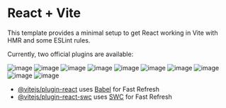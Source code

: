 # React + Vite

This template provides a minimal setup to get React working in Vite with HMR and some ESLint rules.

Currently, two official plugins are available:

![image](https://github.com/Shade78/CarsCatalogReactJS/assets/43784874/0623445f-0d47-453a-abfa-8ee9171d4707)
![image](https://github.com/Shade78/CarsCatalogReactJS/assets/43784874/7327b6d5-1e8d-45b9-81fd-0462acef84af)
![image](https://github.com/Shade78/CarsCatalogReactJS/assets/43784874/dd2f3545-8a97-4f8a-8c53-fd6f77767ef3)
![image](https://github.com/Shade78/CarsCatalogReactJS/assets/43784874/204fa71a-2617-41d5-9456-e4d82fdc83a3)
![image](https://github.com/Shade78/CarsCatalogReactJS/assets/43784874/c1352f4b-78a7-480c-83f1-620e176ca1ab)
![image](https://github.com/Shade78/CarsCatalogReactJS/assets/43784874/e923fdee-13c8-40d4-9f9c-5eb37b33e93e)
![image](https://github.com/Shade78/CarsCatalogReactJS/assets/43784874/45f7c324-b6a1-46de-b6fe-18144bb2f5bd)
![image](https://github.com/Shade78/CarsCatalogReactJS/assets/43784874/7dfbb17d-7c1f-4474-b9d7-4331b389c878)
![image](https://github.com/Shade78/CarsCatalogReactJS/assets/43784874/4047a9a2-2d63-4d3f-84e0-d545ca9e33bf)
![image](https://github.com/Shade78/CarsCatalogReactJS/assets/43784874/d7953efe-274c-474d-a2a7-0b8759f1681c)






- [@vitejs/plugin-react](https://github.com/vitejs/vite-plugin-react/blob/main/packages/plugin-react/README.md) uses [Babel](https://babeljs.io/) for Fast Refresh
- [@vitejs/plugin-react-swc](https://github.com/vitejs/vite-plugin-react-swc) uses [SWC](https://swc.rs/) for Fast Refresh

